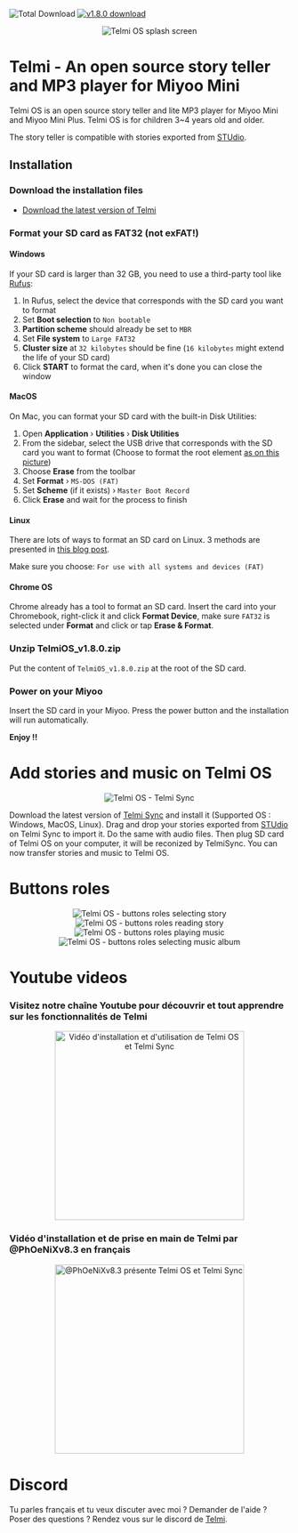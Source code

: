 ![Total Download](https://img.shields.io/github/downloads/DantSu/Telmi-story-teller/total.svg) [![v1.8.0 download](https://img.shields.io/github/downloads/DantSu/Telmi-story-teller/1.8.0/total.svg)](https://github.com/DantSu/Telmi-story-teller/releases/tag/1.8.0)

<p align="center"><img src="https://dantsu.com/files/Telmi_1280.png" alt="Telmi OS splash screen" /></p>

# Telmi - An open source story teller and MP3 player for Miyoo Mini

Telmi OS is an open source story teller and lite MP3 player for Miyoo Mini and Miyoo Mini Plus.
Telmi OS is for children 3~4 years old and older.

The story teller is compatible with stories exported from [STUdio](https://github.com/DantSu/studio).

## Installation

### Download the installation files

- [Download the latest version of Telmi](https://github.com/DantSu/Telmi-story-teller/releases/download/1.8.0/TelmiOS_v1.8.0.zip)

### Format your SD card as FAT32 (not exFAT!)

#### Windows
If your SD card is larger than 32 GB, you need to use a third-party tool like [Rufus](https://rufus.ie/):

1. In Rufus, select the device that corresponds with the SD card you want to format
2. Set **Boot selection** to `Non bootable`
3. **Partition scheme** should already be set to `MBR`
4. Set **File system** to `Large FAT32`
5. **Cluster size** at `32 kilobytes` should be fine (`16 kilobytes` might extend the life of your SD card)
6. Click **START** to format the card, when it's done you can close the window

#### MacOS

On Mac, you can format your SD card with the built-in Disk Utilities:

1. Open **Application** › **Utilities** › **Disk Utilities**
2. From the sidebar, select the USB drive that corresponds with the SD card you want to format (Choose to format the root element [as on this picture](https://onionui.github.io/assets/files/format-usb-to-fat32-on-mac-6244645c5513220bacdeec4aaa541bc8.webp))
3. Choose **Erase** from the toolbar
4. Set **Format** › `MS-DOS (FAT)`
5. Set **Scheme** (if it exists) › `Master Boot Record`
6. Click **Erase** and wait for the process to finish

#### Linux

There are lots of ways to format an SD card on Linux. 3 methods are presented in [this blog post](https://www.golinuxcloud.com/steps-to-format-sd-card-in-linux/).

Make sure you choose: `For use with all systems and devices (FAT)`

#### Chrome OS

Chrome already has a tool to format an SD card. Insert the card into your Chromebook, right-click it and click **Format Device**, make sure `FAT32` is selected under **Format** and click or tap **Erase & Format**. 

### Unzip TelmiOS_v1.8.0.zip

Put the content of `TelmiOS_v1.8.0.zip` at the root of the SD card.

### Power on your Miyoo

Insert the SD card in your Miyoo. Press the power button and the installation will run automatically.

**Enjoy !!**

# Add stories and music on Telmi OS

<p align="center"><img src="https://dantsu.com/files/Telmi_MiyooPC.jpg" alt="Telmi OS - Telmi Sync" /></p>

Download the latest version of [Telmi Sync](https://github.com/DantSu/Telmi-Sync/releases/) and install it (Supported OS : Windows, MacOS, Linux).
Drag and drop your stories exported from [STUdio](https://github.com/DantSu/studio) on Telmi Sync to import it. Do the same with audio files. 
Then plug SD card of Telmi OS on your computer, it will be reconized by TelmiSync. You can now transfer stories and music to Telmi OS.

# Buttons roles

<p align="center"><img src="https://telmi.fr/img/miyoo-screen-stories-en.png" alt="Telmi OS - buttons roles selecting story" /><img src="https://telmi.fr/img/miyoo-screen-story-en.png" alt="Telmi OS - buttons roles reading story" /><img src="https://telmi.fr/img/miyoo-screen-music-en.png" alt="Telmi OS - buttons roles playing music" /><img src="https://telmi.fr/img/miyoo-screen-album-en.png" alt="Telmi OS - buttons roles selecting music album" /></p>

# Youtube videos

### Visitez notre chaîne Youtube pour découvrir et tout apprendre sur les fonctionnalités de Telmi

<p align="center"><a href="https://www.youtube.com/@Telmi-x2w" taget="_blank"><img src="https://dantsu.com/files/Telmi_Youtube.png" alt="Vidéo d'installation et d'utilisation de Telmi OS et Telmi Sync" width="340" /></a></p>

### Vidéo d'installation et de prise en main de Telmi par @PhOeNiXv8.3 en français

<p align="center"><a href="https://www.youtube.com/watch?v=r7VK73ASUGo" taget="_blank"><img src="https://dantsu.com/files/Telmi_YoutubePhoenix.png" alt="@PhOeNiXv8.3 présente Telmi OS et Telmi Sync" width="340" /></a></p>

# Discord

Tu parles français et tu veux discuter avec moi ? Demander de l'aide ? Poser des questions ?
Rendez vous sur le discord de [Telmi](https://discord.gg/ZTA5FyERbg).
